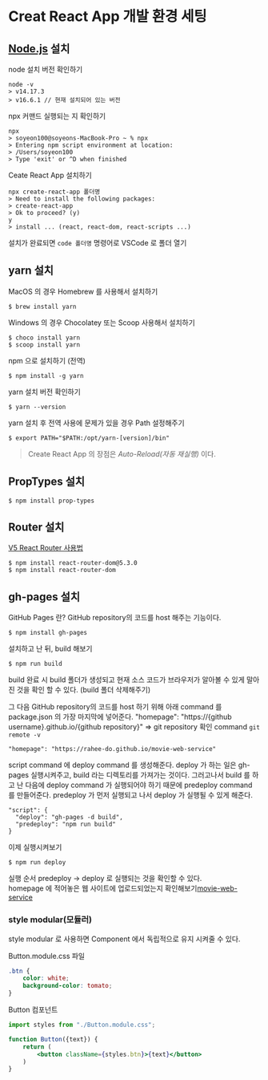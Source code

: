 # Creat React App 개발 환경 세팅

## [Node.js](https://nodejs.org/ko/) 설치

node 설치 버전 확인하기
```shell
node -v
> v14.17.3
> v16.6.1 // 현재 설치되어 있는 버전
```
npx 커맨드 실행되는 지 확인하기
```shell
npx
> soyeon100@soyeons-MacBook-Pro ~ % npx
> Entering npm script environment at location:
> /Users/soyeon100
> Type 'exit' or ^D when finished
```
Ceate React App 설치하기  

```shell
npx create-react-app 폴더명
> Need to install the following packages:
> create-react-app
> Ok to proceed? (y)
y
> install ... (react, react-dom, react-scripts ...)
```
설치가 완료되면 ```code 폴더명``` 명령어로 VSCode 로 폴더 열기

## yarn 설치
MacOS 의 경우 Homebrew 를 사용해서 설치하기
```shell
$ brew install yarn
```
Windows 의 경우 Chocolatey 또는 Scoop 사용해서 설치하기
```shell
$ choco install yarn
$ scoop install yarn
```
npm 으로 설치하기 (전역) 
```shell
$ npm install -g yarn
```

yarn 설치 버전 확인하기
```shell
$ yarn --version
```

yarn 설치 후 전역 사용에 문제가 있을 경우 Path 설정해주기
```shell
$ export PATH="$PATH:/opt/yarn-[version]/bin"
```

> Create React App 의 장점은 *Auto-Reload(자동 재실행)* 이다.

## PropTypes 설치
```shell
$ npm install prop-types
```

## Router 설치
[V5 React Router 사용법](https://v5.reactrouter.com/web/guides/quick-start)
```shell
$ npm install react-router-dom@5.3.0
$ npm install react-router-dom
```

## gh-pages 설치
GitHub Pages 란? GitHub repository의 코드를 host 해주는 기능이다.
```shell
$ npm install gh-pages
```
설치하고 난 뒤, build 해보기
```shell
$ npm run build
```
build 완료 시 build 폴더가 생성되고 현재 소스 코드가 브라우저가 알아볼 수 있게 말아진 것을 확인 할 수 있다. (build 폴더 삭제해주기)

그 다음 GitHub repository의 코드를 host 하기 위해 아래 command 를 package.json 의 가장 마지막에 넣어준다.
"homepage": "https://{github username}.github.io/{github repository}" => git repository 확인 command ```git remote -v```
```shell
"homepage": "https://rahee-do.github.io/movie-web-service"
```
script command 에 deploy command 를 생성해준다.
deploy 가 하는 일은 gh-pages 실행시켜주고, build 라는 디렉토리를 가져가는 것이다.
그러고나서 build 를 하고 난 다음에 deploy command 가 실행되어야 하기 때문에 predeploy command 를 만들어준다.
predeploy 가 먼저 실행되고 나서 deploy 가 실행될 수 있게 해준다.
```shell
"script": {
  "deploy": "gh-pages -d build",
  "predeploy": "npm run build"
} 
```
이제 실행시켜보기
```shell
$ npm run deploy
```
실행 순서 predeploy -> deploy 로 실행되는 것을 확인할 수 있다.  
homepage 에 적어놓은 웹 사이트에 업로드되었는지 확인해보기[movie-web-service](https://rahee-do.github.io/movie-web-service)


### style modular(모듈러)
style modular 로 사용하면 Component 에서 독립적으로 유지 시켜줄 수 있다.

Button.module.css 파일
```css
.btn {
    color: white;
    background-color: tomato;
}
```
Button 컴포넌트
```jsx
import styles from "./Button.module.css";

function Button({text}) {
    return (
        <button className={styles.btn}>{text}</button>
    )
}
```
